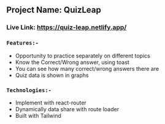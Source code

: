 
## Project Name: QuizLeap

### Live Link: https://quiz-leap.netlify.app/
### `Features:-` 
- Opportunity to practice separately on different topics
- Know the Correct/Wrong answer, using toast
- You can see how many correct/wrong answers there are
- Quiz data is shown in graphs

### `Technologies:-` 
- Implement with react-router
- Dynamically data share with route loader
- Built with Tailwind

